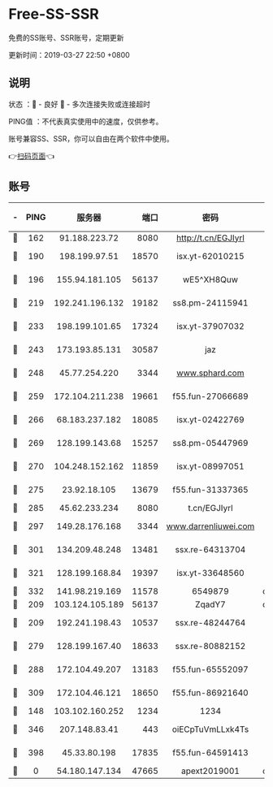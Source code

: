 # Free-SS-SSR

免费的SS账号、SSR账号，定期更新

更新时间：2019-03-27 22:50 +0800

## 说明

状态     ：🙂 - 良好 🙁 - 多次连接失败或连接超时

PING值   ：不代表真实使用中的速度，仅供参考。

账号兼容SS、SSR，你可以自由在两个软件中使用。

👉[扫码页面](https://liesauer.github.io/Free-SS-SSR/)👈

## 账号

|-|PING|服务器|端口|密码|加密方式|区域|
|:----:|:----:|:-----:|-----:|:----:|:----:|:----:|
|🙂|162|91.188.223.72|8080|http://t.cn/EGJIyrl|rc4-md5|RU|
|🙂|190|198.199.97.51|18570|isx.yt-62010215|aes-256-cfb|US|
|🙂|196|155.94.181.105|56137|wE5^XH8Quw|aes-256-cfb|US|
|🙂|219|192.241.196.132|19182|ss8.pm-24115941|aes-256-cfb|US|
|🙂|233|198.199.101.65|17324|isx.yt-37907032|aes-256-cfb|US|
|🙂|243|173.193.85.131|30587|jaz|aes-256-cfb|US|
|🙂|248|45.77.254.220|3344|www.sphard.com|aes-256-cfb|SG|
|🙂|259|172.104.211.238|19661|f55.fun-27066689|aes-256-cfb|US|
|🙂|266|68.183.237.182|18085|isx.yt-02422769|aes-256-cfb|SG|
|🙂|269|128.199.143.68|15257|ss8.pm-05447969|aes-256-cfb|SG|
|🙂|270|104.248.152.162|11859|isx.yt-08997051|aes-256-cfb|SG|
|🙂|275|23.92.18.105|13679|f55.fun-31337365|aes-256-cfb|US|
|🙂|285|45.62.233.234|8080|t.cn/EGJIyrl|rc4-md5|CA|
|🙂|297|149.28.176.168|3344|www.darrenliuwei.com|aes-256-cfb|AU|
|🙂|301|134.209.48.248|13481|ssx.re-64313704|aes-256-cfb|US|
|🙂|321|128.199.168.84|19397|isx.yt-33648560|aes-256-cfb|SG|
|🙂|332|141.98.219.169|11578|6549879|chacha20|US|
|🙂|209|103.124.105.189|56137|ZqadY7|chacha20|US|
|🙂|209|192.241.198.43|10537|ssx.re-48244764|aes-256-cfb|US|
|🙂|279|128.199.167.40|18633|ssx.re-80882152|aes-256-cfb|SG|
|🙂|288|172.104.49.207|13183|f55.fun-65552097|aes-256-cfb|SG|
|🙂|309|172.104.46.121|18650|f55.fun-86921640|aes-256-cfb|SG|
|🙁|148|103.102.160.252|1234|1234|rc4-md5|JP|
|🙁|346|207.148.83.41|443|oiECpTuVmLLxk4Ts|aes-256-cfb|AU|
|🙁|398|45.33.80.198|17835|f55.fun-64591413|aes-256-cfb|US|
|🙁|0|54.180.147.134|47665|apext2019001|chacha20|KR|
